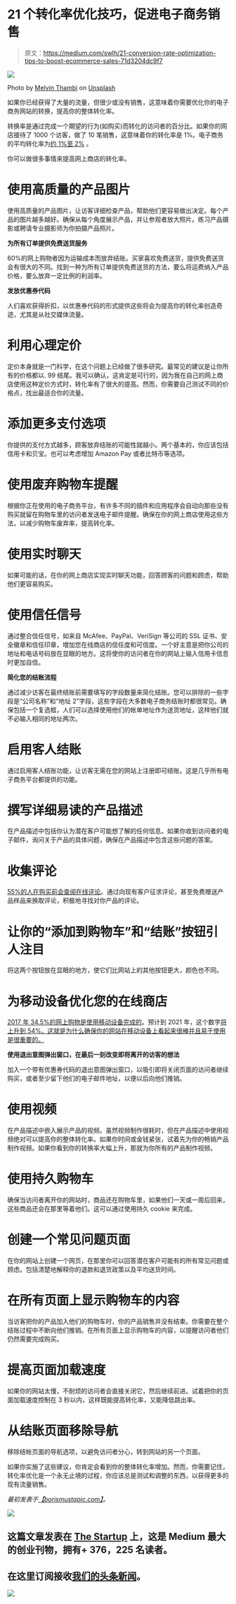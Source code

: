 # 21 个转化率优化技巧，促进电子商务销售

> 原文：<https://medium.com/swlh/21-conversion-rate-optimization-tips-to-boost-ecommerce-sales-71d3204dc9f7>

![](img/d96b48aa0b3af13c676bf134f044c0ae.png)

Photo by [Melvin Thambi](https://unsplash.com/@melvinthambi?utm_source=medium&utm_medium=referral) on [Unsplash](https://unsplash.com?utm_source=medium&utm_medium=referral)

如果你已经获得了大量的流量，但很少或没有销售，这意味着你需要优化你的电子商务网站的转换，提高你的整体转化率。

转换率是通过完成一个期望的行为(如购买)而转化的访问者的百分比。如果你的网店接待了 1000 个访客，做了 10 笔销售，这意味着你的转化率是 1%。电子商务的平均转化率为[约 1%至 2%](https://www.smartinsights.com/ecommerce/ecommerce-analytics/ecommerce-conversion-rates/) 。

你可以做很多事情来提高网上商店的转化率。

# **使用高质量的产品图片**

使用高质量的产品图片，让访客详细检查产品，帮助他们更容易做出决定。每个产品的图片越多越好。确保从每个角度展示产品，并让参观者放大照片。练习产品摄影或聘请专业摄影师为你拍摄产品照片。

**为所有订单提供免费送货服务**

60%的网上购物者因为运输成本而放弃结账。买家喜欢免费送货，提供免费送货会有很大的不同。找到一种为所有订单提供免费送货的方法，要么将运费纳入产品价格，要么放弃一定比例的利润率。

**发放优惠券代码**

人们喜欢获得折扣，以优惠券代码的形式提供这些将会为提高你的转化率创造奇迹，尤其是从社交媒体流量。

# **利用心理定价**

定价本身就是一门科学，在这个问题上已经做了很多研究。最常见的建议是让你所有的价格都以. 99 结尾。我可以确认，这肯定是可行的，因为我在自己的网上商店使用这种定价方式时，转化率有了很大的提高。然而，你需要自己测试不同的价格点，找出最适合你的流量。

# **添加更多支付选项**

你提供的支付方式越多，顾客放弃结账的可能性就越小。两个基本的，你应该包括信用卡和贝宝。也可以考虑增加 Amazon Pay 或者比特币等选项。

# **使用废弃购物车提醒**

根据你正在使用的电子商务平台，有许多不同的插件和应用程序会自动向那些没有购买就留在购物车里的访问者发送电子邮件提醒。确保在你的网上商店使用这些方法，以减少购物车废弃率，提高转化率。

# **使用实时聊天**

如果可能的话，在你的网上商店实现实时聊天功能，回答顾客的问题和顾虑，帮助他们更容易购买。

# **使用信任信号**

通过整合信任信号，如来自 McAfee、PayPal、VeriSign 等公司的 SSL 证书、安全徽章和信任印章，增加您在线商店的信任度和可信度。一个好主意是把你公司的地址和电话号码放在显眼的地方。这将使你的访问者在你的网站上输入信用卡信息时更加自信。

**简化您的结账流程**

通过减少访客在最终结账前需要填写的字段数量来简化结账。您可以排除的一些字段是“公司名称”和“地址 2”字段，这些字段在大多数电子商务结账时都很常见。确保包括一个复选框，人们可以选择使用他们的帐单地址作为送货地址，这样他们就不必输入相同的地址两次。

# **启用客人结账**

通过启用客人结账功能，让访客无需在您的网站上注册即可结账。这是几乎所有电子商务平台都提供的功能。

# **撰写详细易读的产品描述**

在产品描述中包括你认为潜在客户可能想了解的任何信息。如果你收到访问者的电子邮件，询问关于产品的具体问题，确保在产品描述中包含这些问题的答案。

# **收集评论**

[55%的人在购买前会查阅在线评论](https://assets.kpmg.com/content/dam/kpmg/xx/pdf/2017/01/the-truth-about-online-consumers.pdf)。通过向现有客户征求评论，甚至免费赠送产品样品来换取评论，积极地寻找对你产品的评论。

# **让你的“添加到购物车”和“结账”按钮引人注目**

将这两个按钮放在显眼的地方，使它们比网站上的其他按钮更大，颜色也不同。

# **为移动设备优化您的在线商店**

[2017 年 34.5%的网上购物是使用移动设备完成的](https://www.statista.com/statistics/249863/us-mobile-retail-commerce-sales-as-percentage-of-e-commerce-sales/)。预计到 2021 年，这个数字[将上升到 54%。这就是为什么确保你的网站在移动设备上看起来很棒并且易于使用是很重要的。](https://retail.emarketer.com/article/global-ecommerce-topped-23-trillion-2017-emarketer-estimates/5a6f89f5ebd40008bc791221?ECID=SOC1001)

**使用退出意图弹出窗口，在最后一刻改变即将离开的访客的想法**

加入一个带有优惠券代码的退出意图弹出窗口，以吸引即将关闭页面的访问者继续购买，或者至少留下他们的电子邮件地址，以便以后向他们推销。

# **使用视频**

在产品描述中嵌入展示产品的视频。虽然视频制作很耗时，但在产品描述中使用视频绝对可以提高你的整体转化率。如果你时间或金钱紧张，试着先为你的畅销产品制作视频。如果你看到你的转换率大幅上升，那就为你所有的产品制作视频。

# **使用持久购物车**

确保当访问者离开你的网站时，商品还在购物车里，如果他们一天或一周后回来，这些商品还会在那里等着他们。这可以通过使用持久 cookie 来完成。

# **创建一个常见问题页面**

在你的网站上创建一个网页，在那里你可以回答潜在客户可能有的所有常见问题或顾虑。包括清楚地解释你的退款和退货政策以及平均送货时间。

# **在所有页面上显示购物车的内容**

当访客把你的产品加入他们的购物车时，你的产品销售并没有结束。你需要在整个结账过程中不断向他们推销。在所有页面上显示购物车的内容，以提醒访问者他们仍然需要完成购买。

# **提高页面加载速度**

如果你的网站太慢，不耐烦的访问者会直接关闭它，然后继续前进。试着把你的页面加载速度控制在 3 秒以内，这样既能提高转化率，又能降低跳出率。

# **从结账页面移除导航**

移除结帐页面的导航选项，以避免访问者分心，转到网站的另一个页面。

如果你实施了这些建议，你肯定会看到你的整体转化率增加。然而，你需要记住，转化率优化是一个永无止境的过程，你应该总是测试和调整的东西，以获得更多的现有流量销售。

*最初发表于*[*【borismustapic.com】*](https://borismustapic.com/21-ecommerce-conversion-rate-optimization-tips/)*。*

[![](img/308a8d84fb9b2fab43d66c117fcc4bb4.png)](https://medium.com/swlh)

## 这篇文章发表在 [The Startup](https://medium.com/swlh) 上，这是 Medium 最大的创业刊物，拥有+ 376，225 名读者。

## 在这里订阅接收[我们的头条新闻](http://growthsupply.com/the-startup-newsletter/)。

[![](img/b0164736ea17a63403e660de5dedf91a.png)](https://medium.com/swlh)